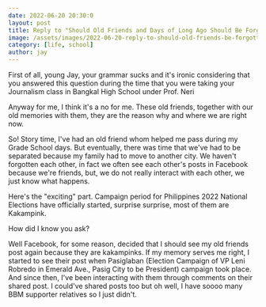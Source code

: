 ```yaml
---
date: 2022-06-20 20:30:0
layout: post
title: Reply to "Should Old Friends and Days of Long Ago Should Be Forgotten?"
image: /assets/images/2022-06-20-reply-to-should-old-friends-be-forgotten/266273-e1647793648296-620x422.jpeg
category: [life, school]
author: jay
---
```


First of all, young Jay, your grammar sucks and it's ironic considering that you answered this question during the time that you were taking your Journalism class in Bangkal High School under Prof. Neri

Anyway for me, I think it's a no for me. These old friends, together with our old memories with them, they are the reason why and where we are right now. 

So! Story time, I've had an old friend whom helped me pass during my Grade School days. But eventually, there was time that we've had to be separated because my family had to move to another city. We haven't forgotten each other, in fact we often see each other's posts in Facebook because we're friends, but, we do not really interact with each other, we just know what happens. 

Here's the "exciting" part. Campaign period for Philippines 2022 National Elections have officially started, surprise surprise, most of them are Kakampink.

How did I know you ask?

Well Facebook, for some reason, decided that I should see my old friends post again because they are kakampinks. If my memory serves me right, I started to see their post when Pasiglaban (Election Campaign of VP Leni Robredo in Emerald Ave., Pasig City to be President) campaign took place. And since then, I've been interacting with them through comments on their shared post. I could've shared posts too but oh well, I have soooo many BBM supporter relatives so I just didn't.